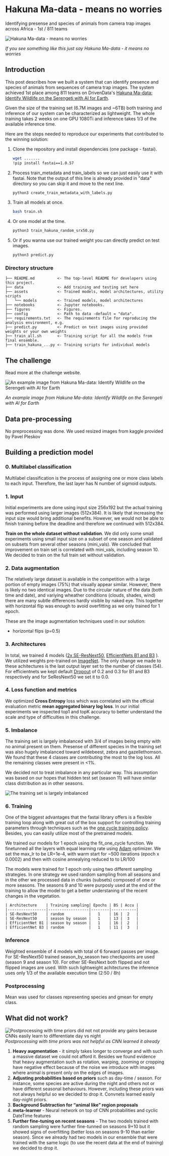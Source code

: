 # Hakuna Ma-data - means no worries

Identifying presense and species of animals from camera trap images across Africa - 1st / 811 teams

![Hakuna Ma-data - means no worries](figures/delusional-zebra.jpeg)

*If you see something like this just say Hakuna Ma-data - it means no worries*


## Introduction

This post describes how we built a system that can identify presence and species of animals from sequences of camera trap images. The system achieved 1st place among 811 teams on DrivenData's [Hakuna Ma-data: Identify Wildlife on the Serengeti with AI for Earth](https://www.drivendata.org/competitions/59/camera-trap-serengeti/page/145/).

Given the size of the training set (6.7M images and ~6TB) both training and inference of our system can be characterized as lightweight. The whole training takes 2 weeks on one GPU 1080Ti and inference takes 1/3 of the available inference time.

Here are the steps needed to reproduce our experiments that contributed to the winning solution:

1. Clone the repository and install dependencies (one package - fastai).
    ```bash
    wget .......
    !pip install fastai==1.0.57
    ```

1. Process train_metadata and train_labels so we can just easily use it with fastai. Note that the output of this line is already provided in "data" directory so you can skip it and move to the next line.
    ```bash
    python3 create_train_metadata_with_labels.py
    ```
1. Train all models at once.
    ```bash
    bash train.sh
    ```
1. Or one model at the time.
    ```bash
    python3 train_hakuna_random_srx50.py
    ```
1. Or if you wanna use our trained weight you can directly predict on test images.
    ```bash
    python3 predict.py
    ```
### Directory structure
```
├── README.md          <- The top-level README for developers using this project.
├── data               <- Add training and testing set here
├── assets             <- Trained models, model architectures, utility scripts
│   └── models         <- Trained models, model architectures
├── notebooks          <- Jupyter notebooks.
├── figures            <- Figures.
├── config             <- Path to data -default = "data".
├── requirements.txt   <- The requirements file for reproducing the analysis environment, e.g.
├── predict.py         <- Predict on test images using provided weights or your own weights
├── train_all.sh       <- Training script for all the models from final ensemble.
├── train_hakuna_...py <- Training scripts for individual models

```

## The challenge

Read more at the challenge website.

![An example image from [Hakuna Ma-data](https://www.drivendata.org/competitions/59/camera-trap-serengeti/page/145/): Identify Wildlife on the Serengeti with AI for Earth](figures/serengeti-home.jpg)

*An example image from Hakuna Ma-data: Identify Wildlife on the Serengeti with AI for Earth*


## Data pre-processing

No preprocessing was done. We used resized images from kaggle provided by Pavel Pleskov


## Building a prediction model

### 0. Multilabel classification

Multilabel classification is the process of assigning one or more class labels to each input. Therefore, the last layer has N number of sigmoid outputs.

### 1. Input

Initial experiments are done using input size 256x192 but the actual training was performed using larger images (512x384). It is likely that increasing the input size would bring additional benefits. However, we would not be able to finish training before the deadline and therefore we continued with 512x384.

**Train on the whole dataset without validation**. We did only some small experiments using small input size on a subset of one season and validated on subsets from several other seasons (mini_vals). We concluded that improvement on train set is correlated with mini_vals, including season 10. We decided to train on the full train set without validation.

### 2. Data augmentation

The relatively large dataset is available in the competition with a large portion of empty images (75%) that visually appear similar. However, there is likely no two identical images. Due to the circular nature of the data (both time and date), and variying wheather conditions (clouds, shades, wind) there are many subtle differences hardly visible by naked eye. This together with horizontal flip was enough to avoid overfitting as we only trained for 1 epoch.

These are the image augmentation techniques used in our solution:

* horizontal flips (p=0.5)


### 3. Architectures

In total, we trained 4 models ([2x SE-ResNext50](https://arxiv.org/abs/1709.01507), [EfficientNets B1 and B3](https://arxiv.org/abs/1905.11946) ). We utilized weights pre-trained on [ImageNet](www.image-net.org). The only change we made to these achitectures is the last output layer set to the number of classes (54). For efficientnets we kept default [Dropout](http://jmlr.org/papers/v15/srivastava14a.html) of 0.2 and 0.3 for B1 and B3 respectively and for SeResNext50 we set it to 0.0.

### 4. Loss function and metrics

We optimized **Cross Entropy** loss which was correlated with the official evaluation metric **mean aggregated binary log loss**. In our initial experiments we inspected top1 and topK accuracy to better understand the scale and type of difficulties in this challenge.

### 5. Imbalance

The training set is largely imbalanced with 3/4 of images being empty with no animal present on them. Presense of different species in the training set was also hugely imbalanced toward wildebeest, zebra and gazellethomson. We found that these 4 classes are contributing the most to the log loss. All the remaining classes were present in <1%.

We decided not to treat imbalance in any particular way. This assumption was based on our hopes that hidden test set (season 11) will have similar class distribution as in other seasons.


![The training set is largely imbalanced](figures/imbalance.png)

### 6. Training

One of the biggest advantages that the fastai library offers is a flexible training loop along with great out of the box support for controlling training parameters through techniques such as the [one cycle training policy](https://arxiv.org/pdf/1803.09820.pdf). Besides, you can easily utilize most of the pretrained models.

We trained our models for 1 epoch using the fit_one_cycle function. We finetunned all the layers with equal learning rate using [Adam](https://arxiv.org/abs/1412.6980) optimizer. We set the max_lr to be LR=1e-4, with warm start for ~500 iterations (epoch x 0.0002) and then with cosine annealying reduced to to LR/100

The models were trained for 1 epoch only using two different sampling strategies. In one strategy we used random sampling from all seasons and in the other we processed data in chunks (subsets) composed of one or more seasons. The seasons 9 and 10 were purposly used at the end of the training to allow the model to get a better understaning of the recent changes in the vegetation.

```
| Architecture    | Training sampling| Epochs | BS | Accu |
|-----------------|------------------|--------|-----------|
| SE-ResNext50    | random           |   1    | 16 |  2   |
| SE-ResNext50    | season by season |   1    | 13 |  3   |
| EfficientNet B1 | season by season |   1    | 16 |  2   |
| EfficientNet B3 | random           |   1    | 11 |  3   |
```

### Inference

Weighted ensemble of 4 models with total of 6 forward passes per image. For SE-ResNext50 trained season_by_season two checkpoints are used (season 9 and season 10). For other SE-ResNext both flipped and not flipped images are used. With such lightweight achitectures the inference uses only 1/3 of the available execution time (2:50 / 8h)


### Postprocessing

Mean was used for classes representing species and gmean for empty class.

## What did not work?

![Postprocessing with time priors did not not provide any gains because CNNs easily learn to differentiate day vs night](figures/priors.jpeg)*Postprocessing with time priors was not helpful as CNN learned it already*

1. **Heavy augmentation** - it simply takes longer to converge and with such a massive dataset we could not afford it. Besides we found evidence that heavy augmentation such as rotation, warping, zooming or cropping have negative effect because of the noise we introduce with images where animal is present only on the edges of images.
2. **Adjusting probabilities based on priors** such as day-time / season. For instance, some species are active during the night and others not or have different seasonal behaviours. However, including these priors was not always helpful so we decided to drop it. Convnets learned easily day-night priors.
3. **Background Subtraction for “animal like” region proposals**
4. **meta-learner** - Neural network on top of CNN probabilities and cyclic DateTime features
5. **Further fine-tuning on recent seasons** - The two models trained with random sampling were further fine-tunned on seasons 9+10 but it showed signs of overfitting (better loss on seasons 9-10 than earlier season). Since we already had two models in our ensemble that were trained with the same logic (to use the recent data at the end of training) we decided to drop it.
